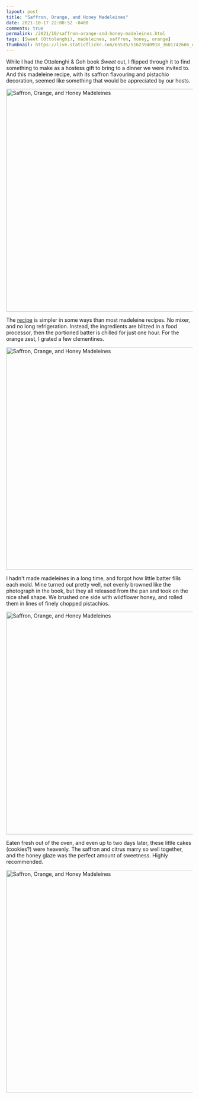 ```yaml
---
layout: post
title: "Saffron, Orange, and Honey Madeleines"
date: 2021-10-17 22:00:52 -0400
comments: true
permalink: /2021/10/saffron-orange-and-honey-madeleines.html
tags: [Sweet (Ottolenghi), madeleines, saffron, honey, orange]
thumbnail: https://live.staticflickr.com/65535/51623940918_3601742666_q.jpg
---
```


While I had the Ottolenghi & Goh book _Sweet_ out, I flipped through
it to find something to make as a hostess gift to bring to a dinner
we were invited to. And this madeleine recipe, with its saffron
flavouring and pistachio decoration, seemed like something that
would be appreciated by our hosts.

<a data-flickr-embed="true" href="https://www.flickr.com/photos/gnuf/51623718391/in/photostream/" title="Saffron, Orange, and Honey Madeleines"><img src="https://live.staticflickr.com/65535/51623718391_0526bb3e20_c.jpg" width="800" height="600" alt="Saffron, Orange, and Honey Madeleines"></a><script async src="//embedr.flickr.com/assets/client-code.js" charset="utf-8"></script>

The [recipe](https://www.bonappetit.com/recipe/saffron-orange-honey-madeleines)
is simpler in some ways than most madeleine recipes. No mixer, and no long
refrigeration. Instead, the ingredients are blitzed in a food processor, then
the portioned batter is chilled for just one hour. For the orange zest, I grated
a few clementines.

<a data-flickr-embed="true" href="https://www.flickr.com/photos/gnuf/51624578090/in/photostream/" title="Saffron, Orange, and Honey Madeleines"><img src="https://live.staticflickr.com/65535/51624578090_f4694d2b97_c.jpg" width="800" height="600" alt="Saffron, Orange, and Honey Madeleines"></a><script async src="//embedr.flickr.com/assets/client-code.js" charset="utf-8"></script>

I hadn't made madeleines in a long time, and forgot how little batter fills 
each mold. Mine turned out pretty well, not evenly browned like the photograph
in the book, but they all released from the pan and took on the nice shell shape.
We brushed one side with wildflower honey, and rolled them in lines of finely chopped pistachios.

<a data-flickr-embed="true" href="https://www.flickr.com/photos/gnuf/51623718166/in/photostream/" title="Saffron, Orange, and Honey Madeleines"><img src="https://live.staticflickr.com/65535/51623718166_37260bbb8c_c.jpg" width="800" height="600" alt="Saffron, Orange, and Honey Madeleines"></a><script async src="//embedr.flickr.com/assets/client-code.js" charset="utf-8"></script>

Eaten fresh out of the oven, and even up to two days later, these
little cakes (cookies?) were heavenly. The saffron and citrus marry
so well together, and the honey glaze was the perfect amount of
sweetness. Highly recommended.

<a data-flickr-embed="true" href="https://www.flickr.com/photos/gnuf/51623940918/in/photostream/" title="Saffron, Orange, and Honey Madeleines"><img src="https://live.staticflickr.com/65535/51623940918_3601742666_c.jpg" width="800" height="600" alt="Saffron, Orange, and Honey Madeleines"></a><script async src="//embedr.flickr.com/assets/client-code.js" charset="utf-8"></script>
